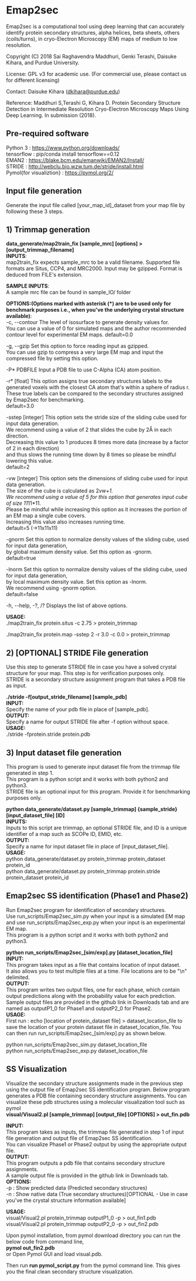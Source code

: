 # Emap2sec
Emap2sec is a computational tool using deep learning that can accurately identify protein secondary structures, alpha helices, beta sheets, others (coils/turns), in cryo-Electron Microscopy (EM) maps of medium to low resolution.

Copyright (C) 2018 Sai Raghavendra Maddhuri, Genki Terashi, Daisuke Kihara, and Purdue University.

License: GPL v3 for academic use. (For commercial use, please contact us for different licensing)

Contact: Daisuke Kihara (dkihara@purdue.edu)

Reference: Maddhuri S,Terashi G, Kihara D. Protein Secondary Structure Detection in Intermediate Resolution Cryo-Electron Microscopy Maps Using Deep Learning. In submission (2018).


## Pre-required software

Python 3 : https://www.python.org/downloads/  
tensorflow : pip/conda install tensorflow==0.12  
EMAN2 : https://blake.bcm.edu/emanwiki/EMAN2/Install/  
STRIDE : http://webclu.bio.wzw.tum.de/stride/install.html  
Pymol{for visualiztion} : https://pymol.org/2/  


## Input file generation  
Generate the input file called [your_map_id]_dataset from your map file by following these 3 steps.  

  ## 1) Trimmap generation  

<b>data_generate/map2train_fix [sample_mrc] [options] > [output_trimmap_filename]</b>  
<b>INPUTS</b>:  
map2train_fix expects sample_mrc to be a valid filename. Supported file formats are Situs, CCP4, and MRC2000. 
Input may be gzipped. Format is deduced from FILE's extension.  

<b>SAMPLE INPUTS</b>:  
  A sample mrc file can be found in sample_IO/ folder  
    
<b>OPTIONS:(Options marked with asterisk (*) are to be used only for benchmark purposes i.e., when you've the 
underlying crystal structure available)</b>:  
-c, --contour The level of isosurface to generate density values for.  
You can use a value of 0 for simulated maps and the author recommended contour level for experimental EM maps.
default=0.0  

-g, --gzip Set this option to force reading input as gzipped.  
You can use gzip to compress a very large EM map and input the compressed file by setting this option.  


-P* PDBFILE Input a PDB file to use C-Alpha (CA) atom position.  

-r* [float] This option assigns true secondary structures labels to the generated voxels with the closest CA 
atom that's within a sphere of radius r.  
These true labels can be compared to the secondary structures assigned by Emap2sec for benchmarking.  
default=3.0  

-sstep [integer] This option sets the stride size of the sliding cube used for input data generation.  
We recommend using a value of 2 that slides the cube by 2Å in each direction.   
Decreasing this value to 1 produces 8 times more data (increase by a factor of 2 in each direction)   
and thus slows the running time down by 8 times so please be mindful lowering this value.  
default=2  

-vw [integer] This option sets the dimensions of sliding cube used for input data generation.  
The size of the cube is calculated as 2*vw+1.  
We recommend using a value of 5 for this option that generates input cube of size 11*11*11.  
Please be mindful while increasing this option as it increases the portion of an EM map a single cube covers.  
Increasing this value also increases running time.    
default=5 (->11x11x11)  

-gnorm  Set this option to normalize density values of the sliding cube, used for input data generation,   
by global maximum density value. Set this option as -gnorm.  
default=true  

-lnorm  Set this option to normalize density values of the sliding cube, used for input data generation,   
by local maximum density value. Set this option as -lnorm.  
We recommend using -gnorm option.  
default=false  

-h, --help, -?, /? Displays the list of above options.  
  
<b>USAGE:</b>  
./map2train_fix protein.situs -c 2.75 >  protein_trimmap  

./map2train_fix protein.map -sstep 2 -r 3.0 -c 0.0 >  protein_trimmap  


## 2) [OPTIONAL] STRIDE File generation  
Use this step to generate STRIDE file in case you have a solved crystal structure for your map. This step is for verification purposes only.  
STRIDE is a secondary structure assignment program that takes a PDB file as input.  

<b>./stride -f[output_stride_filename] [sample_pdb]</b>   
<b>INPUT:</b>  
Specify the name of your pdb file in place of [sample_pdb].  
<b>OUTPUT:</b>    
Specify a name for output STRIDE file after -f option without space.  
<b>USAGE:</b>  
./stride -fprotein.stride protein.pdb  

## 3) Input dataset file generation  
This program is used to generate input dataset file from the trimmap file generated in step 1.  
This program is a python script and it works with both python2 and python3.  
STRIDE file is an optional input for this program. Provide it for benchmarking purposes only.  

<b>python data_generate/dataset.py [sample_trimmap] {sample_stride} [input_dataset_file] [ID]</b>  
<b>INPUTS:</b>  
Inputs to this script are trimmap, an optional STRIDE file, and ID is a unique identifier of a map such as 
SCOPe ID, EMID, etc.  
<b>OUTPUT:</b>    
Specify a name for input dataset file in place of [input_dataset_file].  
<b>USAGE:</b>  
python data_generate/dataset.py protein_trimmap protein_dataset protein_id  
python data_generate/dataset.py protein_trimmap protein.stride protein_dataset protein_id  
  
## Emap2sec SS identification (Phase1 and Phase2)  
  Run Emap2sec program for identification of secondary structures.  
Use run_scripts/Emap2sec_sim.py when your input is a simulated EM map and use run_scripts/Emap2sec_exp.py when your input is an experimental EM map.  
This program is a python script and it works with both python2 and python3.  

<b>python run_scripts/Emap2sec_[sim/exp].py [dataset_location_file]</b>  
<b>INPUT:</b>  
This program takes input as a file that contains location of input dataset.  
It also allows you to test multiple files at a time. File locations are to be "\n" delimited.  
<b>OUTPUT:</b>  
This program writes two output files, one for each phase, which contain output predictions along with 
the probability value for each prediction.  
Sample output files are provided in the github link in Downloads tab and are named as outputP1_0 for Phase1
and outputP2_0 for Phase2.  
<b>USAGE:</b>  
First run : echo [location of protein_dataset file] > dataset_location_file to save the location of your 
protein dataset file in dataset_location_file. You can then run run_scripts/Emap2sec_[sim/exp].py as shown below.  
 
python run_scripts/Emap2sec_sim.py dataset_location_file  
python run_scripts/Emap2sec_exp.py dataset_location_file   

## SS Visualization   
  Visualize the secondary structure assignments made in the previous step using the output file of Emap2sec SS identification program. Below program generates a PDB file containing secondary structure assignments. You can visualize these pdb structures using a molecular visualization tool such as pymol  
<b>visual/Visual2.pl [sample_trimmap] [output_file] [OPTIONS] > out_fin.pdb</b>  

<b>INPUT:</b>  
This program takes as inputs, the trimmap file generated in step 1 of input file generation
and output file of Emap2sec SS identification.  
You can visualize Phase1 or Phase2 output by using the appropriate output file.  
<b>OUTPUT:</b>  
This program outputs a pdb file that contains secondary structure assignments.  
A sample output file is provided in the github link in Downloads tab.   
<b>OPTIONS:</b>  
-p : Show predicted data (Predicted secondary structures)  
-n : Show native data (True secondary structures)[OPTIONAL - Use in case you've the crystal structure
information available]  

<b>USAGE:</b>  
visual/Visual2.pl protein_trimmap outputP1_0 -p > out_fin1.pdb  
visual/Visual2.pl protein_trimmap outputP2_0 -p > out_fin2.pdb  

Upon pymol installation, from pymol download directory you can run the below code from command line,  
<b>pymol out_fin2.pdb</b>  
or
Open Pymol GUI and load visual.pdb.

Then run <b>run pymol_script.py</b> from the pymol command line. This gives you the final clean secondary structure visualization.

